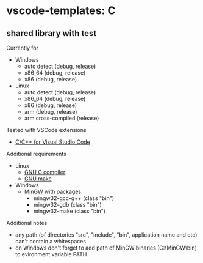 # vscode-templates: C

## shared library with test

Currently for
* Windows
  * auto detect (debug, release)
  * x86_64 (debug, release)
  * x86 (debug, release)
* Linux
  * auto detect (debug, release)
  * x86_64 (debug, release)
  * x86 (debug, release)
  * arm (debug, release)
  * arm cross-compiled (release)

Tested with VSCode extensions
* [C/C++ for Visual Studio Code](https://marketplace.visualstudio.com/items?itemName=ms-vscode.cpptools)

Additional requirements
* Linux
  * [GNU C compiler](https://gcc.gnu.org/)
  * [GNU make](https://www.gnu.org/software/make/)
* Windows
  * [MinGW](http://www.mingw.org/wiki/HOWTO_Install_the_MinGW_GCC_Compiler_Suite) with packages:
    * mingw32-gcc-g++ (class "bin")
    * mingw32-gdb (class "bin")
    * mingw32-make (class "bin")

Additional notes
* any path (of directories "src", "include", "bin", application name  and etc) can't contain a whitespaces
* on Windows don't forget to add path of MinGW binaries (C:\MinGW\bin) to evironment variable PATH